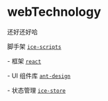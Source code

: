 # webTechnology
还好还好哈

脚手架 [`ice-scripts`](https://ice.work/docs/guide/dev/build)

\- 框架 [`react`](https://zh-hans.reactjs.org/)

\- UI 组件库 [`ant-design`](https://ant.design/docs/react/introduce-cn)

\- 状态管理 [`ice-store`](https://ice.work/docs/icestore/about)